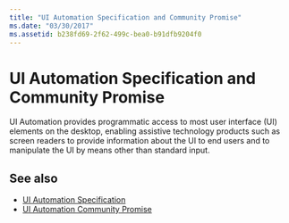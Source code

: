 ```yaml
---
title: "UI Automation Specification and Community Promise"
ms.date: "03/30/2017"
ms.assetid: b238fd69-2f62-499c-bea0-b91dfb9204f0
---
```

# UI Automation Specification and Community Promise
UI Automation provides programmatic access to most user interface (UI) elements on the desktop, enabling assistive technology products such as screen readers to provide information about the UI to end users and to manipulate the UI by means other than standard input.  
  
## See also
- [UI Automation Specification](https://go.microsoft.com/fwlink/?LinkId=108541)
- [UI Automation Community Promise](https://go.microsoft.com/fwlink/?LinkId=108542)
